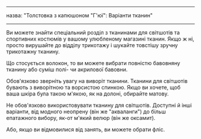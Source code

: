 - - -
назва: "Толстовка з капюшоном "Г'юї": Варіанти тканин"
- - -

Ви можете знайти спеціальний розділ з тканинами для світшотів та спортивних костюмів у вашому улюбленому магазині тканин. Якщо ж ні, просто вирушайте до відділу трикотажу і шукайте товстішу зручну трикотажну тканину.

Що стосується волокон, то ви можете вибрати повністю бавовняну тканину або суміш полі- чи акрилової бавовни.

Обов'язково зверніть увагу на виворіт тканини. Тканини для світшотів бувають з виворітною та ворсистою спинкою. Якщо ви хочете, щоб ваша шкіра була такою м'якою, як на долоні, обирайте матову.

<Note>

Не обов'язково використовувати тканину для світшотів. Доступні й інші варіанти, від модного неопрену (він же "акваланги") до більш епатажного вибору, як-от м'який велюр (він же оксамит).

Або, якщо ви відмовилися від занять, ви можете обрати фліс.

</Note>

